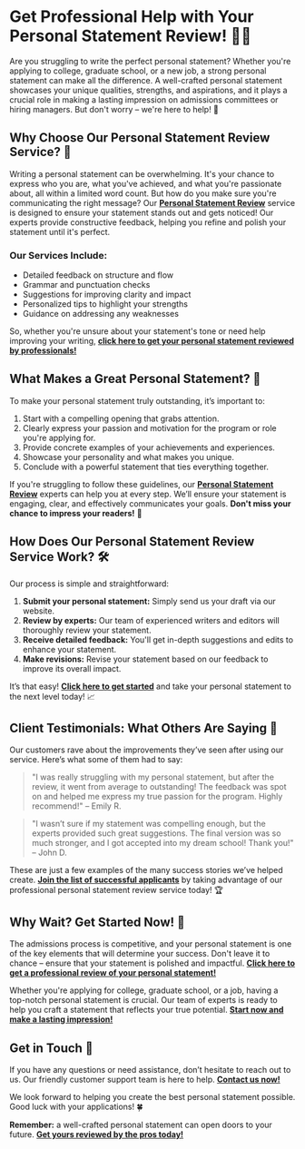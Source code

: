 # Get Professional Help with Your Personal Statement Review! 📄✨

Are you struggling to write the perfect personal statement? Whether you're applying to college, graduate school, or a new job, a strong personal statement can make all the difference. A well-crafted personal statement showcases your unique qualities, strengths, and aspirations, and it plays a crucial role in making a lasting impression on admissions committees or hiring managers. But don't worry – we're here to help! 🌟

## Why Choose Our Personal Statement Review Service? 🤔

Writing a personal statement can be overwhelming. It's your chance to express who you are, what you've achieved, and what you're passionate about, all within a limited word count. But how do you make sure you're communicating the right message? Our [**Personal Statement Review**](https://tinyurl.com/topessay?keyword=personal+statement+review) service is designed to ensure your statement stands out and gets noticed! Our experts provide constructive feedback, helping you refine and polish your statement until it's perfect.

### Our Services Include:

- Detailed feedback on structure and flow
- Grammar and punctuation checks
- Suggestions for improving clarity and impact
- Personalized tips to highlight your strengths
- Guidance on addressing any weaknesses

So, whether you're unsure about your statement's tone or need help improving your writing, [**click here to get your personal statement reviewed by professionals!**](https://tinyurl.com/topessay?keyword=personal+statement+review)

## What Makes a Great Personal Statement? 🔑

To make your personal statement truly outstanding, it’s important to:

1. Start with a compelling opening that grabs attention.
2. Clearly express your passion and motivation for the program or role you're applying for.
3. Provide concrete examples of your achievements and experiences.
4. Showcase your personality and what makes you unique.
5. Conclude with a powerful statement that ties everything together.

If you're struggling to follow these guidelines, our [**Personal Statement Review**](https://tinyurl.com/topessay?keyword=personal+statement+review) experts can help you at every step. We’ll ensure your statement is engaging, clear, and effectively communicates your goals. **Don't miss your chance to impress your readers!** 📝

## How Does Our Personal Statement Review Service Work? 🛠️

Our process is simple and straightforward:

1. **Submit your personal statement:** Simply send us your draft via our website.
2. **Review by experts:** Our team of experienced writers and editors will thoroughly review your statement.
3. **Receive detailed feedback:** You'll get in-depth suggestions and edits to enhance your statement.
4. **Make revisions:** Revise your statement based on our feedback to improve its overall impact.

It’s that easy! [**Click here to get started**](https://tinyurl.com/topessay?keyword=personal+statement+review) and take your personal statement to the next level today! 📈

## Client Testimonials: What Others Are Saying 🌟

Our customers rave about the improvements they’ve seen after using our service. Here’s what some of them had to say:

> "I was really struggling with my personal statement, but after the review, it went from average to outstanding! The feedback was spot on and helped me express my true passion for the program. Highly recommend!" – Emily R.

> "I wasn’t sure if my statement was compelling enough, but the experts provided such great suggestions. The final version was so much stronger, and I got accepted into my dream school! Thank you!" – John D.

These are just a few examples of the many success stories we’ve helped create. [**Join the list of successful applicants**](https://tinyurl.com/topessay?keyword=personal+statement+review) by taking advantage of our professional personal statement review service today! 🏆

## Why Wait? Get Started Now! 🚀

The admissions process is competitive, and your personal statement is one of the key elements that will determine your success. Don't leave it to chance – ensure that your statement is polished and impactful. [**Click here to get a professional review of your personal statement!**](https://tinyurl.com/topessay?keyword=personal+statement+review)

Whether you're applying for college, graduate school, or a job, having a top-notch personal statement is crucial. Our team of experts is ready to help you craft a statement that reflects your true potential. [**Start now and make a lasting impression!**](https://tinyurl.com/topessay?keyword=personal+statement+review)

## Get in Touch 💬

If you have any questions or need assistance, don’t hesitate to reach out to us. Our friendly customer support team is here to help. [**Contact us now!**](https://tinyurl.com/topessay?keyword=personal+statement+review)

We look forward to helping you create the best personal statement possible. Good luck with your applications! 🍀

**Remember:** a well-crafted personal statement can open doors to your future. [**Get yours reviewed by the pros today!**](https://tinyurl.com/topessay?keyword=personal+statement+review)
